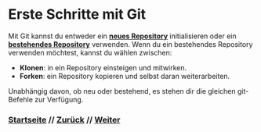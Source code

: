 # Erste Schritte mit Git

Mit Git kannst du entweder ein **[neues Repository](init.md)** initialisieren oder ein **[bestehendes Repository](repository.md)** verwenden. Wenn du ein bestehendes Repository verwenden möchtest, kannst du wählen zwischen:
- **Klonen**: in ein Repository einsteigen und mitwirken.
- **Forken**: ein Repository kopieren und selbst daran weiterarbeiten.

Unabhängig davon, ob neu oder bestehend, es stehen dir die gleichen git-Befehle zur Verfügung.

### [Startseite](start.md) // [Zurück](installation.md) // [Weiter](init.md)
